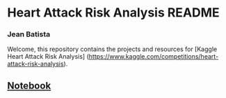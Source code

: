 # Heart Attack Risk Analysis README
### Jean Batista 

Welcome, this repository contains the projects and resources for [Kaggle Heart Attack Risk Analysis] (https://www.kaggle.com/competitions/heart-attack-risk-analysis). 

## [Notebook](https://github.com/ML-Heart-Attack-Risk-Model/training_modelipynb)
